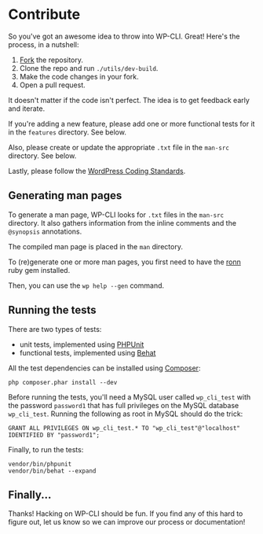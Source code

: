 Contribute
==========

So you've got an awesome idea to throw into WP-CLI. Great! Here's the process, in a nutshell:

1. [Fork](https://github.com/wp-cli/wp-cli/fork) the repository.
2. Clone the repo and run `./utils/dev-build`.
2. Make the code changes in your fork.
3. Open a pull request.

It doesn't matter if the code isn't perfect. The idea is to get feedback early and iterate.

If you're adding a new feature, please add one or more functional tests for it in the `features` directory. See below.

Also, please create or update the appropriate `.txt` file in the `man-src` directory. See below.

Lastly, please follow the [WordPress Coding Standards](http://make.wordpress.org/core/handbook/coding-standards/).

Generating man pages
--------------------

To generate a man page, WP-CLI looks for `.txt` files in the `man-src` directory. It also gathers information from the inline comments and the `@synopsis` annotations.

The compiled man page is placed in the `man` directory.

To (re)generate one or more man pages, you first need to have the [ronn](https://rubygems.org/gems/ronn) ruby gem installed.

Then, you can use the `wp help --gen` command.

Running the tests
-----------------

There are two types of tests:

* unit tests, implemented using [PHPUnit](http://phpunit.de/)
* functional tests, implemented using [Behat](http://behat.org)

All the test dependencies can be installed using [Composer](http://getcomposer.org/):

    php composer.phar install --dev

Before running the tests, you'll need a MySQL user called `wp_cli_test` with the
password `password1` that has full privileges on the MySQL database `wp_cli_test`.
Running the following as root in MySQL should do the trick:

    GRANT ALL PRIVILEGES ON wp_cli_test.* TO "wp_cli_test"@"localhost" IDENTIFIED BY "password1";

Finally, to run the tests:

    vendor/bin/phpunit
    vendor/bin/behat --expand

Finally...
----------

Thanks! Hacking on WP-CLI should be fun. If you find any of this hard to figure
out, let us know so we can improve our process or documentation!
